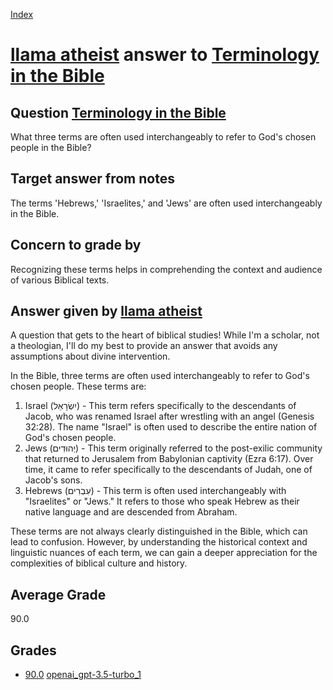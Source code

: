 
[Index](../../../index.md)
# [llama atheist](../../answering_models/llama_atheist.md) answer to [Terminology in the Bible](../../questions/Terminology_in_the_Bible.md)

## Question [Terminology in the Bible](../../questions/Terminology_in_the_Bible.md)
What three terms are often used interchangeably to refer to God's chosen people in the Bible?

## Target answer from notes
The terms 'Hebrews,' 'Israelites,' and 'Jews' are often used interchangeably in the Bible.

## Concern to grade by
Recognizing these terms helps in comprehending the context and audience of various Biblical texts.

## Answer given by [llama atheist](../../answering_models/llama_atheist.md)
A question that gets to the heart of biblical studies! While I'm a scholar, not a theologian, I'll do my best to provide an answer that avoids any assumptions about divine intervention.

In the Bible, three terms are often used interchangeably to refer to God's chosen people. These terms are:

1. Israel (יִשְׂרָאֵל) - This term refers specifically to the descendants of Jacob, who was renamed Israel after wrestling with an angel (Genesis 32:28). The name "Israel" is often used to describe the entire nation of God's chosen people.
2. Jews (יְהוּדִים) - This term originally referred to the post-exilic community that returned to Jerusalem from Babylonian captivity (Ezra 6:17). Over time, it came to refer specifically to the descendants of Judah, one of Jacob's sons.
3. Hebrews (עִבְרִים) - This term is often used interchangeably with "Israelites" or "Jews." It refers to those who speak Hebrew as their native language and are descended from Abraham.

These terms are not always clearly distinguished in the Bible, which can lead to confusion. However, by understanding the historical context and linguistic nuances of each term, we can gain a deeper appreciation for the complexities of biblical culture and history.

## Average Grade
90.0

## Grades
 * [90.0](./Terminology_in_the_Bible_grades/openai_gpt-3.5-turbo_1.md) [openai_gpt-3.5-turbo_1](../../grading_models/openai_gpt-3.5-turbo_1.md)
